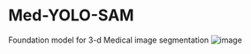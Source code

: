 # Med-YOLO-SAM
Foundation model for 3-d Medical image segmentation
![image](https://github.com/user-attachments/assets/6e12964c-77d3-49ab-b1af-ab28ee948a8b)
